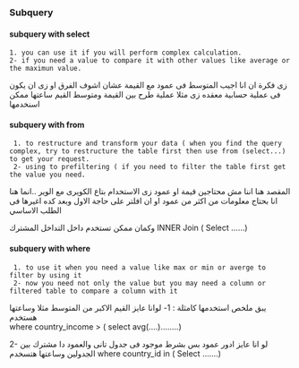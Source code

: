 ### Subquery 

  ####  subquery with select 
  
    1. you can use it if you will perform complex calculation. 
    2- if you need a value to compare it with other values like average or the maximun value.
زى فكرة ان انا اجيب المتوسط فى عمود مع القيمة عشان اشوف الفرق
او زى ان يكون فى عملية حسابية معقده زى مثلا عملية طرح بين القيمة ومتوسط القيم ساعتها ممكن اسنخدمها


   #### subquery with from
   
     1. to restructure and transform your data ( when you find the query complex, try to restructure the table first then use from (select...) to get your request.
     2- using to prefiltering ( if you need to filter the table first get the value you need. 
     
المقصد هنا اننا مش محتاجين قيمة او عمود زى الاستخدام بتاع الكويرى مع الوير ..انما هنا انا بحتاج معلومات من اكثر من عمود
او ان افلتر على حاجة الاول وبعد كده اغيرها فى الطلب الاساسي 

وكمان ممكن تستخدم داخل التداخل المشترك 
       INNER Join ( Select ......)
       
       
#### subquery with where 
   
     1. to use it when you need a value like max or min or averge to filter by using it 
     2- now you need not only the value but you may need a column or filtered table to compare a column with it 
    
 يبق ملخص استخدمها كامثلة :
1- لوانا عايز القيم الاكبر من المتوسط مثلا وساعتها هستخدم     
         where country_income > ( select avg(....)........)
         
2- لو انا عايز ادور عمود بس بشرط موجود فى جدول تانى والعمود دا مشترك بين الجدولين وساعتها هتسخدم 
         where country_id in ( Select .......)

 

